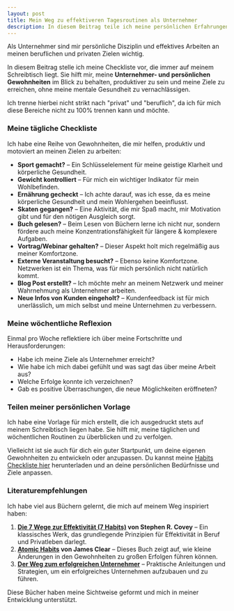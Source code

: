 ```yaml
---
layout: post
title: Mein Weg zu effektiveren Tagesroutinen als Unternehmer
description: In diesem Beitrag teile ich meine persönlichen Erfahrungen mit Unternehmer-Gewohnheiten, Zeitmanagement und Work-Life-Balance. Entdecke, wie meine tägliche Checkliste und wöchentlichen Reflexionen mir helfen, produktiver zu sein, und finde Zugang zu meiner eigenen Vorlage, die ich täglich nutze.
---
```


Als Unternehmer sind mir persönliche Disziplin und effektives Arbeiten an meinen beruflichen und privaten Zielen wichtig. 

In diesem Beitrag stelle ich meine Checkliste vor, die immer auf meinem Schreibtisch liegt. Sie hilft mir, meine **Unternehmer- und persönlichen Gewohnheiten** im Blick zu behalten, produktiver zu sein und meine Ziele zu erreichen, ohne meine mentale Gesundheit zu vernachlässigen.

Ich trenne hierbei nicht strikt nach "privat" und "beruflich", da ich für mich diese Bereiche nicht zu 100% trennen kann und möchte.

### Meine tägliche Checkliste

Ich habe eine Reihe von Gewohnheiten, die mir helfen, produktiv und motoviert an meinen Zielen zu arbeiten:

- **Sport gemacht?** – Ein Schlüsselelement für meine geistige Klarheit und körperliche Gesundheit.
- **Gewicht kontrolliert** – Für mich ein wichtiger Indikator für mein Wohlbefinden.
- **Ernährung gecheckt** – Ich achte darauf, was ich esse, da es meine körperliche Gesundheit und mein Wohlergehen beeinflusst.
- **Skaten gegangen?** – Eine Aktivität, die mir Spaß macht, mir Motivation gibt und für den nötigen Ausgleich sorgt.
- **Buch gelesen?** – Beim Lesen von Büchern lerne ich nicht nur, sondern fördere auch meine Konzentrationsfähigkeit für längere & komplexere Aufgaben.
- **Vortrag/Webinar gehalten?** – Dieser Aspekt holt mich regelmäßig aus meiner Komfortzone.
- **Externe Veranstaltung besucht?** – Ebenso keine Komfortzone. Netzwerken ist ein Thema, was für mich persönlich nicht natürlich kommt.
- **Blog Post erstellt?** – Ich möchte mehr an meinem Netzwerk und meiner Wahrnehmung als Unternehmer arbeiten.
- **Neue Infos von Kunden eingeholt?** – Kundenfeedback ist für mich unerlässlich, um mich selbst und meine Unternehmen zu verbessern.

### Meine wöchentliche Reflexion

Einmal pro Woche reflektiere ich über meine Fortschritte und Herausforderungen:

- Habe ich meine Ziele als Unternehmer erreicht?
- Wie habe ich mich dabei gefühlt und was sagt das über meine Arbeit aus?
- Welche Erfolge konnte ich verzeichnen?
- Gab es positive Überraschungen, die neue Möglichkeiten eröffneten?

### Teilen meiner persönlichen Vorlage

Ich habe eine Vorlage für mich erstellt, die ich ausgedruckt stets auf meinem Schreibtisch liegen habe. Sie hilft mir, meine täglichen und wöchentlichen Routinen zu überblicken und zu verfolgen. 

Vielleicht ist sie auch für dich ein guter Startpunkt, um deine eigenen Gewohnheiten zu entwickeln oder anzupassen. Du kannst meine [Habits Checkliste hier](https://github.com/jnkwrych/jnkwrych.github.io/raw/master/_posts/Habits-Gewohnheiten-Checkliste.xlsx.zip) herunterladen und an deine persönlichen Bedürfnisse und Ziele anpassen.

### Literaturempfehlungen

Ich habe viel aus Büchern gelernt, die mich auf meinem Weg inspiriert haben:

1. **[Die 7 Wege zur Effektivität (7 Habits)](https://www.reuffel.de/detail/ISBN-9781982137274/Covey-Stephen-R./The-7-Habits-of-Highly-Effective-People?bpmctrl=bpmrownr.1%7Cforeign.661645-1-0-0) von Stephen R. Covey** – Ein klassisches Werk, das grundlegende Prinzipien für Effektivität in Beruf und Privatleben darlegt.
2. **[Atomic Habits](https://www.reuffel.de/detail/ISBN-9780735211292/Clear-James/Atomic-Habits?bpmctrl=bpmrownr.3%7Cforeign.661645-1-0-0) von James Clear** – Dieses Buch zeigt auf, wie kleine Änderungen in den Gewohnheiten zu großen Erfolgen führen können.
3. **[Der Weg zum erfolgreichen Unternehmer](https://www.reuffel.de/detail/ISBN-9783897497931/Merath-Stefan/Der-Weg-zum-erfolgreichen-Unternehmer?bpmctrl=bpmrownr.1%7Cforeign.661645-1-0-0)** – Praktische Anleitungen und Strategien, um ein erfolgreiches Unternehmen aufzubauen und zu führen.

Diese Bücher haben meine Sichtweise geformt und mich in meiner Entwicklung unterstützt.
